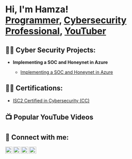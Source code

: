 <h1>Hi, I'm Hamza! <br/><a href="https://github.com/codehamza936">Programmer</a>, <a href="https://www.linkedin.com/in/hamzakhalid129/">Cybersecurity Professional</a>, <a href="https://www.youtube.com/c/hamzakhalid129">YouTuber</a></h1>

<h2>👨‍💻 Cyber Security Projects:</h2>

- <b>Implementing a SOC and Honeynet in Azure </b>

  - [Implementing a SOC and Honeynet in Azure](https://github.com/codehamza936/azure-cybersecurity-home-lab)
  

<h2>👨‍💻 Certifications:</h2>

  - [ISC2 Certified in Cybersecurity (CC) ](https://www.credly.com/badges/b200a533-e4e7-40eb-a437-db0eef1c35e7/linked_in_profile)




<h2>📺 Popular YouTube Videos</h2>



<h2> 🤳 Connect with me:</h2>


[<img align="left" alt="JoshMadakor | YouTube" width="22px" src="https://cdn.jsdelivr.net/npm/simple-icons@v3/icons/youtube.svg" />][youtube]
[<img align="left" alt="JoshMadakor | Twitter" width="22px" src="https://cdn.jsdelivr.net/npm/simple-icons@v3/icons/twitter.svg" />][twitter]
[<img align="left" alt="JoshMadakor | LinkedIn" width="22px" src="https://cdn.jsdelivr.net/npm/simple-icons@v3/icons/linkedin.svg" />][linkedin]
[<img align="left" alt="JoshMadakor | Instagram" width="22px" src="https://cdn.jsdelivr.net/npm/simple-icons@v3/icons/instagram.svg" />][instagram]

[twitter]: https://twitter.com/
[youtube]: https://www.youtube.com/c/hamzakhalid129
[instagram]: https://www.instagram.com/hamzakhalid129
[linkedin]: https://linkedin.com/in/hamzakhalid129

